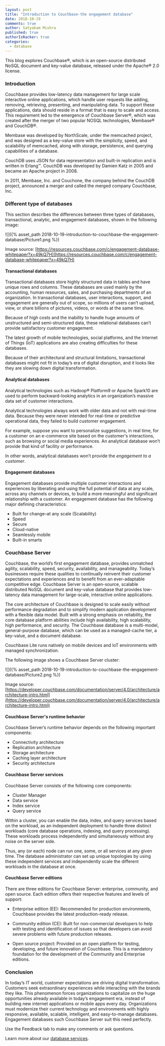 ```yaml
---
layout: post
title: "Introduction to Couchbase-the engagement database"
date: 2018-10-19
comments: true
author: Satyakam Mishra
published: true
authorIsRacker: true
categories:
  - database
---
```


This blog explores Couchbase&reg;, which is an open-source distributed NoSQL
document and key-value database, released under the Apache&reg; 2.0 license.

<!--more-->

### Introduction

Couchbase provides low-latency data management for large scale interactive online
applications, which handle user requests like adding, removing, retrieving,
presenting, and manipulating data. To support these applications, data should
reside in a format that is easy to scale and access. This requirement led to the
emergence of Couchbase Server&reg;, which was created after the merger of
two popular NOSQL technologies, Membase&reg; and CouchDB&reg;.

Membase was developed by NorthScale, under the memcached project, and was designed
as a key-value store with the simplicity, speed, and scalability of memcached,
along with storage, persistence, and querying capabilities of a database.

CouchDB uses JSON for data representation and built-in replication and is written
in Erlang&trade;. CouchDB was developed by Damien Katz in 2005 and became an
Apache project in 2008.

In 2011, Membase, Inc. and Couchone, the company behind the CouchDB project,
announced a merger and called the merged company Couchbase, Inc.

### Different type of databases

This section describes the differences between three types of databases,
transactional, analytic, and engagement databases, shown in the following image:

![]({% asset_path 2018-10-19-introduction-to-couchbase-the-engagement-database/Picture1.png %})

Image source: [https://resources.couchbase.com/c/engagement-database-whitepaper?x=49kQ7H](https://resources.couchbase.com/c/engagement-database-whitepaper?x=49kQ7H)

#### Transactional databases

Transactional databases store highly structured data in tables and have unique
rows and columns. These databases are used mainly by the accounting, human
resources, sales, and purchasing departments of an organization. In transactional
databases, user interactions, support, and engagement are generally out of scope,
so millions of users can’t upload, view, or share billions of pictures, videos,
or words at the same time.

Because of high costs and the inability to handle huge amounts of unstructured
and semi-structured data, these relational databases can’t provide satisfactory
customer engagement.

The latest growth of mobile technologies, social platforms, and the Internet of
Things (IoT) applications are also creating difficulties for these databases.

Because of their architectural and structural limitations, transactional databases
might not fit in today’s era of digital disruption, and it looks like they are
slowing down digital transformation.

#### Analytical databases

Analytical technologies such as Hadoop&reg; Platform9 or Apache Spark10 are used
to perform backward-looking analytics in an organization’s massive data set of
customer interactions.

Analytical technologies always work with older data and not with real-time data.
Because they were never intended for real-time or predictive operational data,
they failed to build customer engagement.

For example, suppose you want to personalize suggestions, in real time, for a
customer on an e-commerce site based on the customer's interactions, such as
browsing or social media experiences. An analytical database won’t provide that
kind of facility or performance.

In other words, analytical databases won’t provide the *engagement to a customer*.

#### Engagement databases

Engagement databases provide multiple customer interactions and experiences by
liberating and using the full potential of data at any scale, across any channels
or devices, to build a more meaningful and significant relationship with a customer.
An engagement database has the following major defining characteristics:

- Built for change–at any scale (Scalability)
- Speed
- Secure
- Cloud-native
- Seamlessly mobile
- Built-in smarts

### Couchbase Server

Couchbase, the world’s first engagement database, provides unmatched agility,
scalability, speed, security, availability, and manageability. Today’s businesses
require these qualities to continually reinvent their customer expectations and
experiences and to benefit from an ever-adaptable competitive edge. Couchbase
Server is an open-source, scalable distributed NoSQL document and key-value
database that provides low-latency data management for large-scale, interactive
online applications.

The core architecture of Couchbase is designed to scale easily without performance
degradation and to simplify modern application development with a flexible data
model. Built with a strong emphasis on reliability, the core database platform
abilities include high availability, high scalability, high performance, and
security. The Couchbase database is a multi-model, general-purpose database, which
can be used as a managed-cache tier, a key-value, and a document database.

Couchbase Lite runs natively on mobile devices and IoT environments with managed
synchronization.

The following image shows a Couchbase Server cluster:

![]({% asset_path 2018-10-19-introduction-to-couchbase-the-engagement-database/Picture2.png %})

Image source: [https://developer.couchbase.com/documentation/server/4.0/architecture/architecture-intro.html](https://developer.couchbase.com/documentation/server/4.0/architecture/architecture-intro.html)

#### Couchbase Server's runtime behavior

Couchbase Server’s runtime behavior depends on the following important components:

- Connectivity architecture
- Replication architecture
- Storage architecture
- Caching layer architecture
- Security architecture

#### Couchbase Server services

Couchbase Server consists of the following core components:

- Cluster Manager
- Data service
- Index service
- Query service

Within a cluster, you can enable the data, index, and query services based on the
workload, as an independent deployment to handle three distinct workloads (core
database operations, indexing, and query processing). These workloads process
independently and simultaneously without any noise on the server side.

Thus, any (or each) node can run one, some,  or all services at any given time.
The database administrator can set up unique topologies by using these independent
services and independently scale the different workloads in the database at once.

#### Couchbase Server editions

There are three editions for Couchbase Server: enterprise, community, and open
source. Each edition offers their respective features and levels of support:

- Enterprise edition (EE): Recommended for production environments, Couchbase
provides the latest production-ready release.

- Community edition (CE): Built for non-commercial developers to help with testing
and identification of issues so that developers can avoid severe problems with
future production releases.

- Open source project: Provided on an open platform for testing, developing,
and future innovation of Couchbase. This is a mandatory foundation for the
development of the Community and Enterprise editions.


### Conclusion

In today’s IT world, customer expectations are driving digital transformation.
Customers seek extraordinary experiences while interacting with the brands they
like. This phenomenon forces organizations to capitalize on the huge opportunities
already available in today’s engagement era, instead of building new internet
applications or mobile apps every day. Organizations must modernize their current
technology and environments with highly responsive, available, scalable,
intelligent, and easy-to-manage databases. Engagement databases such Couchbase
Server suit this need perfectly.

Use the Feedback tab to make any comments or ask questions.

Learn more about our [database services](https://www.rackspace.com/dba-services).



